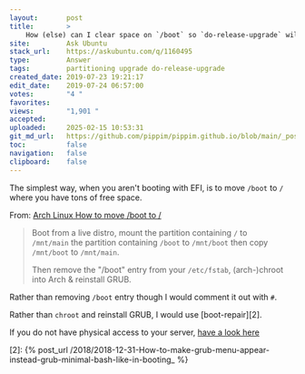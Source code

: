 ```yaml
---
layout:       post
title:        >
    How (else) can I clear space on `/boot` so `do-release-upgrade` will work?
site:         Ask Ubuntu
stack_url:    https://askubuntu.com/q/1160495
type:         Answer
tags:         partitioning upgrade do-release-upgrade
created_date: 2019-07-23 19:21:17
edit_date:    2019-07-24 06:57:00
votes:        "4 "
favorites:    
views:        "1,901 "
accepted:     
uploaded:     2025-02-15 10:53:31
git_md_url:   https://github.com/pippim/pippim.github.io/blob/main/_posts/2019/2019-07-23-How-_else_-can-I-clear-space-on-__boot_-so-_do-release-upgrade_-will-work_.md
toc:          false
navigation:   false
clipboard:    false
---
```


The simplest way, when you aren't booting with EFI, is to move `/boot` to `/` where you have tons of free space.

From: [Arch Linux How to move /boot to /][1]

> Boot from a live distro, mount the partition containing `/` to  
> `/mnt/main` the partition containing `/boot` to `/mnt/boot` then copy  
> `/mnt/boot` to `/mnt/main`.  
>   
> Then remove the "/boot" entry from your `/etc/fstab`, (arch-)chroot  
> into Arch & reinstall GRUB.  

Rather than removing `/boot` entry though I would comment it out with `#`.

Rather than `chroot` and reinstall GRUB, I would use [boot-repair][2].

If you do not have physical access to your server, [have a look here](https://askubuntu.com/questions/1160618/how-do-i-resize-partitions-when-i-dont-have-physical-access-to-a-remote-server)

  [1]: https://bbs.archlinux.org/viewtopic.php?id=182901
  [2]: {% post_url /2018/2018-12-31-How-to-make-grub-menu-appear-instead-grub-minimal-bash-like-in-booting_ %}
